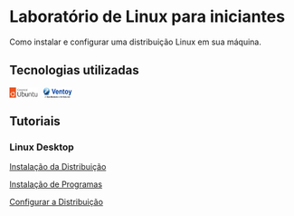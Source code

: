 # Laboratório de Linux para iniciantes

Como instalar e configurar uma distribuição Linux em sua máquina.

## Tecnologias utilizadas

<div style="display: flex; gap: 10px;">
<img width="50px" src="Icones/Canonical%20Ubuntu.svg" alt="Logo do Ubuntu">
<img width="50px" src="Icones/Ventoy.png" alt="Logo do Ventoy">
</div>

## Tutoriais

### Linux Desktop

[Instalação da Distribuição](desktop/instalar-distribuicao.md)

[Instalação de Programas](desktop/instalacao-programas/README)

[Configurar a Distribuição](desktop/configurar-distribuicao.md)